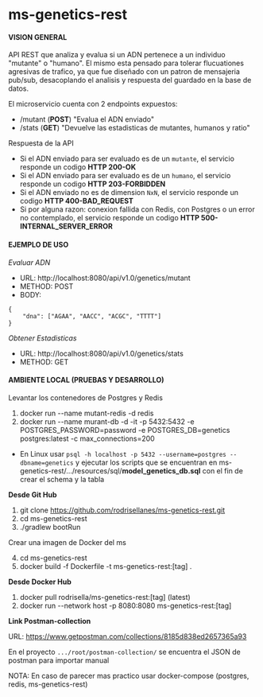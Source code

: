 # ms-genetics-rest
#### VISION GENERAL
 
API REST que analiza y evalua si un ADN pertenece a un individuo "mutante" o "humano". 
El mismo esta pensado para tolerar flucuationes agresivas de trafico, ya que fue diseñado 
con un patron de mensajeria pub/sub, desacoplando el analisis y respuesta del guardado 
en la base de datos.

El microservicio cuenta con 2 endpoints expuestos:
* /mutant   (__POST__)      "Evalua el ADN enviado"
* /stats    (__GET__)       "Devuelve las estadisticas de mutantes, humanos y ratio"

Respuesta de la API
* Si el ADN enviado para ser evaluado es de un `mutante`, el servicio responde un codigo **HTTP 200-OK**
* Si el ADN enviado para ser evaluado es de un `humano`, el servicio responde un codigo **HTTP 203-FORBIDDEN**
* Si el ADN enviado no es de dimension `NxN`, el servicio responde un codigo **HTTP 400-BAD_REQUEST**
* Si por alguna razon: conexion fallida con Redis, con Postgres o un error no contemplado, el servicio responde un codigo **HTTP 500-INTERNAL_SERVER_ERROR**

#### EJEMPLO DE USO

*Evaluar ADN*

- URL: http://localhost:8080/api/v1.0/genetics/mutant
- METHOD: POST
- BODY: 
```
{
    "dna": ["AGAA", "AACC", "ACGC", "TTTT"]
}
```

*Obtener Estadisticas*

- URL: http://localhost:8080/api/v1.0/genetics/stats
- METHOD: GET


#### AMBIENTE LOCAL (PRUEBAS Y DESARROLLO)

Levantar los contenedores de Postgres y Redis

1) docker run --name mutant-redis -d redis
2) docker run --name murant-db -d -it -p 5432:5432 -e POSTGRES_PASSWORD=password -e POSTGRES_DB=genetics postgres:latest -c max_connections=200

- En Linux usar `psql -h localhost -p 5432 --username=postgres --dbname=genetics` y ejecutar los scripts que se encuentran en ms-genetics-rest/.../resources/sql/__model_genetics_db.sql__ con el fin de crear el schema y la tabla

**Desde Git Hub**

1) git clone https://github.com/rodrisellanes/ms-genetics-rest.git 
2) cd ms-genetics-rest
3) ./gradlew bootRun

Crear una imagen de Docker del ms

4) cd ms-genetics-rest
5) docker build -f Dockerfile -t ms-genetics-rest:[tag] .

**Desde Docker Hub**

1) docker pull rodrisella/ms-genetics-rest:[tag] (latest)
2) docker run --network host -p 8080:8080 ms-genetics-rest:[tag]
 
**Link Postman-collection**

URL: https://www.getpostman.com/collections/8185d838ed2657365a93

En el proyecto `.../root/postman-collection/` se encuentra el JSON de postman para importar manual 

NOTA: En caso de parecer mas practico usar docker-compose (postgres, redis, ms-genetics-rest)
